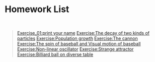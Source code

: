 # Homework List
 
>[Exercise_01:print your name](https://www.zybuluo.com/mdeditor#882030)
>[Exercise:The decay of two kinds of particles](https://www.zybuluo.com/mdeditor#882113)
>[Exercise:Population growth](https://www.zybuluo.com/mdeditor#882120)
>[Exercise:The cannon](https://www.zybuluo.com/mdeditor#882138)
>[Exercise:The spin of baseball and Visual motion of baseball](https://www.zybuluo.com/mdeditor#882149)
>[Exercise:Non-linear oscillator](https://www.zybuluo.com/mdeditor#882152)
>[Exercise:Strange attractor ](https://www.zybuluo.com/mdeditor#882153)
>[Exercise:Billiard ball on diverse table](https://www.zybuluo.com/mdeditor#882157)
